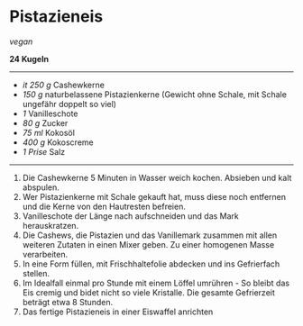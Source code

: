 # Pistazieneis


*vegan*

**24 Kugeln**

---

- *it 250 g* Cashewkerne
- *150 g* naturbelassene Pistazienkerne (Gewicht ohne Schale, mit Schale ungefähr doppelt so viel)
- *1* Vanilleschote
- *80 g* Zucker
- *75 ml* Kokosöl
- *400 g* Kokoscreme
- *1 Prise* Salz

---

1. Die Cashewkerne 5 Minuten in Wasser weich kochen. Absieben und kalt abspulen.
2. Wer Pistazienkerne mit Schale gekauft hat, muss diese noch entfernen und die
   Kerne von den Hautresten befreien.
3. Vanilleschote der Länge nach aufschneiden und das Mark herauskratzen.
4. Die Cashews, die Pistazien und das Vanillemark zusammen mit allen weiteren
   Zutaten in einen Mixer geben. Zu einer homogenen Masse verarbeiten.
2. In eine Form füllen, mit Frischhaltefolie abdecken und ins Gefrierfach
   stellen.
6. Im Idealfall einmal pro Stunde mit einem Löffel umrühren - So bleibt das Eis
   cremig und bidet nicht so viele Kristalle. Die gesamte Gefrierzeit beträgt
   etwa 8 Stunden.
7. Das fertige Pistazieneis in einer Eiswaffel anrichten
